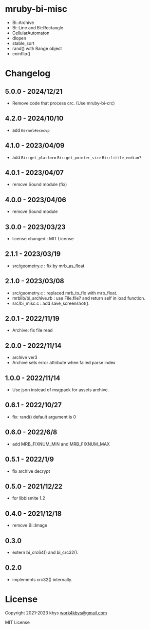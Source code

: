 # mruby-bi-misc

- Bi::Archive
- Bi::Line and Bi::Rectangle
- CellularAutomaton
- dlopen
- stable_sort
- rand() with Range object
- coinflip()

# Changelog
## 5.0.0 - 2024/12/21
- Remove code that process crc. (Use mruby-bi-crc)
## 4.2.0 - 2024/10/10
- add `Kernel#execvp`
## 4.1.0 - 2023/04/09
- add `Bi::get_platform` `Bi::get_pointer_size` `Bi::little_endian?`
## 4.0.1 - 2023/04/07
- remove Sound module (fix)
## 4.0.0 - 2023/04/06
- remove Sound module
## 3.0.0 - 2023/03/23
- license changed : MIT License
## 2.1.1 - 2023/03/19
- src/geometry.c : fix by mrb_as_float.
## 2.1.0 - 2023/03/08
- src/geometry.c : replaced mrb_to_flo with mrb_float.
- mrblib/bi_archive.rb : use File.file? and return self in load function.
- src/bi_misc.c : add save_screenshot().
## 2.0.1 - 2022/11/19
- Archive: fix file read
## 2.0.0 - 2022/11/14
- archive ver3
- Archive sets error attribute when failed parse index
## 1.0.0 - 2022/11/14
- Use json instead of msgpack for assets archive.
## 0.6.1 - 2022/10/27
- fix: rand() default argument is 0
## 0.6.0 - 2022/6/8
- add MRB_FIXNUM_MIN and MRB_FIXNUM_MAX
## 0.5.1 - 2022/1/9
- fix archive decrypt
## 0.5.0 - 2021/12/22
- for libbismite 1.2
## 0.4.0 - 2021/12/18
- remove Bi::Image
## 0.3.0
- extern bi_crc64() and bi_crc32().
## 0.2.0
- implements crc32() internally.

# License
Copyright 2021-2023 kbys <work4kbys@gmail.com>

MIT License
